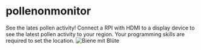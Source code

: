 # pollenonmonitor
See the lates pollen activity!
Connect a RPI with HDMI to a display device to see the latest pollen activity to your region.
Your programming skills are required to set the location.
![Biene mit Blüte](images/pollen.jpg)

